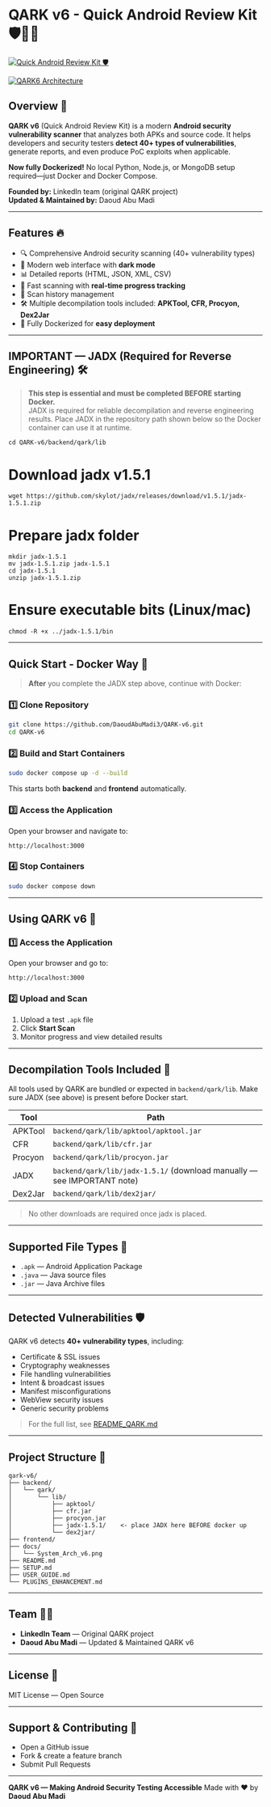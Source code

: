 

# QARK v6 - Quick Android Review Kit 🛡️🐱‍💻 
[![Quick Android Review Kit 🛡️](https://capsule-render.vercel.app/api?text=Quick%20Android%20Review%20Kit&animation=fadeIn&type=waving&color=gradient&height=100)](https://github.com/DaoudAbuMadi3/QARK-v6)

[![QARK6 Architecture](./docs/Screenshot%20from%202025-10-17%2017-50-05.png)](https://github.com/DaoudAbuMadi3/QARK-v6)



## Overview 🌟

**QARK v6** (Quick Android Review Kit) is a modern **Android security vulnerability scanner** that analyzes both APKs and source code. It helps developers and security testers **detect 40+ types of vulnerabilities**, generate reports, and even produce PoC exploits when applicable.  

**Now fully Dockerized!** No local Python, Node.js, or MongoDB setup required—just Docker and Docker Compose.  

**Founded by:** LinkedIn team (original QARK project)  
**Updated & Maintained by:** Daoud Abu Madi  

---

## Features 🔥

- 🔍 Comprehensive Android security scanning (40+ vulnerability types)  
- 🎨 Modern web interface with **dark mode**  
- 📊 Detailed reports (HTML, JSON, XML, CSV)  
- 🚀 Fast scanning with **real-time progress tracking**  
- 💾 Scan history management  
- 🛠️ Multiple decompilation tools included: **APKTool, CFR, Procyon, Dex2Jar**  
- 🐳 Fully Dockerized for **easy deployment**  

---

## IMPORTANT — JADX (Required for Reverse Engineering) 🛠️

> **This step is essential and must be completed BEFORE starting Docker.**  
> JADX is required for reliable decompilation and reverse engineering results. Place JADX in the repository path shown below so the Docker container can use it at runtime.

```
cd QARK-v6/backend/qark/lib
```
# Download jadx v1.5.1
```
wget https://github.com/skylot/jadx/releases/download/v1.5.1/jadx-1.5.1.zip
```
# Prepare jadx folder
```
mkdir jadx-1.5.1
mv jadx-1.5.1.zip jadx-1.5.1
cd jadx-1.5.1
unzip jadx-1.5.1.zip
```
# Ensure executable bits (Linux/mac)
```
chmod -R +x ../jadx-1.5.1/bin
````

---

## Quick Start - Docker Way 🐳

> **After** you complete the JADX step above, continue with Docker:

### 1️⃣ Clone Repository

```bash
git clone https://github.com/DaoudAbuMadi3/QARK-v6.git
cd QARK-v6
```

### 2️⃣ Build and Start Containers

```bash
sudo docker compose up -d --build
```

This starts both **backend** and **frontend** automatically.

### 3️⃣ Access the Application

Open your browser and navigate to:

```
http://localhost:3000
```

### 4️⃣ Stop Containers

```bash
sudo docker compose down
```

---

## Using QARK v6 🚀

### 1️⃣ Access the Application

Open your browser and go to:

```
http://localhost:3000
```

### 2️⃣ Upload and Scan

1. Upload a test `.apk` file
2. Click **Start Scan**
3. Monitor progress and view detailed results

---

## Decompilation Tools Included 🧰

All tools used by QARK are bundled or expected in `backend/qark/lib`. Make sure JADX (see above) is present before Docker start.

| Tool    | Path                                                                    |
| ------- | ----------------------------------------------------------------------- |
| APKTool | `backend/qark/lib/apktool/apktool.jar`                                  |
| CFR     | `backend/qark/lib/cfr.jar`                                              |
| Procyon | `backend/qark/lib/procyon.jar`                                          |
| JADX    | `backend/qark/lib/jadx-1.5.1/` (download manually — see IMPORTANT note) |
| Dex2Jar | `backend/qark/lib/dex2jar/`                                             |

> No other downloads are required once jadx is placed.

---

## Supported File Types 📂

* `.apk` — Android Application Package
* `.java` — Java source files
* `.jar` — Java Archive files

---

## Detected Vulnerabilities 🛡️

QARK v6 detects **40+ vulnerability types**, including:

* Certificate & SSL issues
* Cryptography weaknesses
* File handling vulnerabilities
* Intent & broadcast issues
* Manifest misconfigurations
* WebView security issues
* Generic security problems

> For the full list, see [README_QARK.md](README_QARK.md)

---

## Project Structure 📁

```
qark-v6/
├── backend/
│   └── qark/
│       └── lib/
│           ├── apktool/
│           ├── cfr.jar
│           ├── procyon.jar
│           ├── jadx-1.5.1/    <- place JADX here BEFORE docker up
│           └── dex2jar/
├── frontend/
├── docs/
│   └── System_Arch_v6.png
├── README.md
├── SETUP.md
├── USER_GUIDE.md
└── PLUGINS_ENHANCEMENT.md
```

---

## Team 👨‍💻

* **LinkedIn Team** — Original QARK project
* **Daoud Abu Madi** — Updated & Maintained QARK v6

---

## License 📜

MIT License — Open Source

---

## Support & Contributing 🤝

* Open a GitHub issue
* Fork & create a feature branch
* Submit Pull Requests

---

**QARK v6 — Making Android Security Testing Accessible**
Made with ❤️ by **Daoud Abu Madi**
